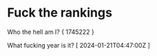 # Fuck the rankings

Who the hell am I?
{ 1745222 }

What fucking year is it?
[ 2024-01-21T04:47:00Z ]
